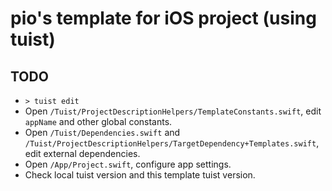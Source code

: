 # pio's template for iOS project (using tuist)

## TODO
- `> tuist edit`
- Open `/Tuist/ProjectDescriptionHelpers/TemplateConstants.swift`, edit `appName` and other global constants.
- Open `/Tuist/Dependencies.swift` and `/Tuist/ProjectDescriptionHelpers/TargetDependency+Templates.swift`, edit external dependencies.
- Open `/App/Project.swift`, configure app settings.
- Check local tuist version and this template tuist version.
